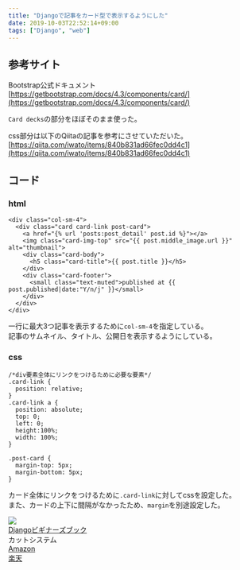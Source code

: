 ```yaml
---
title: "Djangoで記事をカード型で表示するようにした"
date: 2019-10-03T22:52:14+09:00
tags: ["Django", "web"]
---
```


## 参考サイト
Bootstrap公式ドキュメント  
[https://getbootstrap.com/docs/4.3/components/card/](https://getbootstrap.com/docs/4.3/components/card/)

`Card decks`の部分をほぼそのまま使った。

css部分は以下のQiitaの記事を参考にさせていただいた。  
[https://qiita.com/iwato/items/840b831ad66fec0dd4c1](https://qiita.com/iwato/items/840b831ad66fec0dd4c1)

## コード

### html
```{html}
<div class="col-sm-4">
  <div class="card card-link post-card">
    <a href="{% url 'posts:post_detail' post.id %}"></a>
    <img class="card-img-top" src="{{ post.middle_image.url }}" alt="thumbnail">
    <div class="card-body">
      <h5 class="card-title">{{ post.title }}</h5>
    </div>
    <div class="card-footer">
      <small class="text-muted">published at {{ post.published|date:"Y/n/j" }}</small>
    </div>
  </div>
</div>
```
一行に最大3つ記事を表示するために`col-sm-4`を指定している。  
記事のサムネイル、タイトル、公開日を表示するようにしている。

### css
```{css}
/*div要素全体にリンクをつけるために必要な要素*/
.card-link {
  position: relative;
}
.card-link a {
  position: absolute;
  top: 0;
  left: 0;
  height:100%;
  width: 100%;
}

.post-card {
  margin-top: 5px;
  margin-bottom: 5px;
}
```
カード全体にリンクをつけるために`.card-link`に対してcssを設定した。  
また、カードの上下に間隔がなかったため、`margin`を別途設定した。

<div class="kattene">
    <div class="kattene__imgpart"><a target="_blank" rel="noopener" href="https://www.amazon.co.jp/gp/product/4877834699/ref=as_li_tl?ie=UTF8&camp=247&creative=1211&creativeASIN=4877834699&linkCode=as2&tag=kouya17-22&linkId=d7fde32444ad4a3e52393ddf7036e9fb"><img src="https://ws-fe.amazon-adsystem.com/widgets/q?_encoding=UTF8&MarketPlace=JP&ASIN=4877834699&ServiceVersion=20070822&ID=AsinImage&WS=1&Format=_SL160_&tag=kouya17-22"></a></div>
    <div class="kattene__infopart">
      <div class="kattene__title"><a target="_blank" rel="noopener" href="https://www.amazon.co.jp/gp/product/4877834699/ref=as_li_tl?ie=UTF8&camp=247&creative=1211&creativeASIN=4877834699&linkCode=as2&tag=kouya17-22&linkId=d7fde32444ad4a3e52393ddf7036e9fb">Djangoビギナーズブック</a></div>
      <div class="kattene__description">カットシステム</div>
      <div class="kattene__btns __two">
        <div><a class="kattene__btn __orange" target="_blank" rel="noopener" href="https://www.amazon.co.jp/gp/product/4877834699/ref=as_li_tl?ie=UTF8&camp=247&creative=1211&creativeASIN=4877834699&linkCode=as2&tag=kouya17-22&linkId=d7fde32444ad4a3e52393ddf7036e9fb">Amazon</a></div>
        <div><a class="kattene__btn __red" target="_blank" rel="noopener" href="https://hb.afl.rakuten.co.jp/ichiba/1585b2d3.e3af76f2.1585b2d4.494d3f80/?pc=https%3A%2F%2Fitem.rakuten.co.jp%2Fbook%2F16172264%2F&link_type=hybrid_url&ut=eyJwYWdlIjoiaXRlbSIsInR5cGUiOiJoeWJyaWRfdXJsIiwic2l6ZSI6IjI0MHgyNDAiLCJuYW0iOjEsIm5hbXAiOiJyaWdodCIsImNvbSI6MSwiY29tcCI6ImxlZnQiLCJwcmljZSI6MSwiYm9yIjoxLCJjb2wiOjAsImJidG4iOjEsInByb2QiOjB9">楽天</a></div>
      </div>
    </div>
</div>